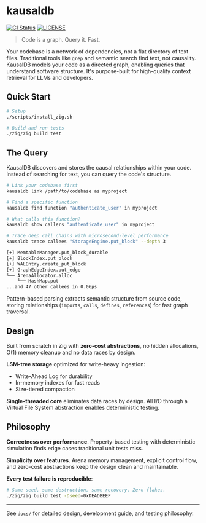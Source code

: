 # kausaldb

[![CI Status](https://github.com/kausaldb/kausaldb/actions/workflows/ci.yml/badge.svg)](https://github.com/kausaldb/kausaldb/actions)
[![LICENSE](https://img.shields.io/badge/license-MIT-blue.svg)](LICENSE)

> Code is a graph. Query it. Fast.

Your codebase is a network of dependencies, not a flat directory of text files. Traditional tools like `grep` and semantic search find text, not causality. KausalDB models your code as a directed graph, enabling queries that understand software structure. It's purpose-built for high-quality context retrieval for LLMs and developers.

## Quick Start

```bash
# Setup
./scripts/install_zig.sh

# Build and run tests
./zig/zig build test
```

## The Query

KausalDB discovers and stores the causal relationships within your code. Instead of searching for text, you can query the code's structure.

```bash
# Link your codebase first
kausaldb link /path/to/codebase as myproject

# Find a specific function
kausaldb find function "authenticate_user" in myproject

# What calls this function?
kausaldb show callers "authenticate_user" in myproject

# Trace deep call chains with microsecond-level performance
kausaldb trace callees "StorageEngine.put_block" --depth 3

[+] MemtableManager.put_block_durable
[+] BlockIndex.put_block
[+] WALEntry.create_put_block
[+] GraphEdgeIndex.put_edge
└── ArenaAllocator.alloc
    └── HashMap.put
...and 47 other callees in 0.06µs
```

Pattern-based parsing extracts semantic structure from source code, storing relationships (`imports`, `calls`, `defines`, `references`) for fast graph traversal.

## Design

Built from scratch in Zig with **zero-cost abstractions**, no hidden allocations, O(1) memory cleanup and no data races by design.

**LSM-tree storage** optimized for write-heavy ingestion:
- Write-Ahead Log for durability
- In-memory indexes for fast reads
- Size-tiered compaction

**Single-threaded core** eliminates data races by design. All I/O through a Virtual File System abstraction enables deterministic testing.

## Philosophy

**Correctness over performance**. Property-based testing with deterministic simulation finds edge cases traditional unit tests miss.

**Simplicity over features**. Arena memory management, explicit control flow, and zero-cost abstractions keep the design clean and maintainable.

**Every test failure is reproducible**:
```bash
# Same seed, same destruction, same recovery. Zero flakes.
./zig/zig build test -Dseed=0xDEADBEEF
```

---

See [`docs/`](docs/) for detailed design, development guide, and testing philosophy.
